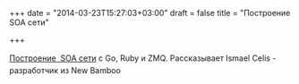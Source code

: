 +++
date = "2014-03-23T15:27:03+03:00"
draft = false
title = "Построение  SOA сети"

+++

<p><a href="https://skillsmatter.com/skillscasts/5110-building-a-soa-network-of-daemons-with-go-ruby-and-zmq">Построение&nbsp;&nbsp;<span style="line-height: 1.6em;">SOA сети</span></a>&nbsp;<span style="line-height: 1.6em;">с Go, Ruby и&nbsp;ZMQ. Рассказывает&nbsp;Ismael Celis - разработчик из&nbsp;</span>New Bamboo</p>

